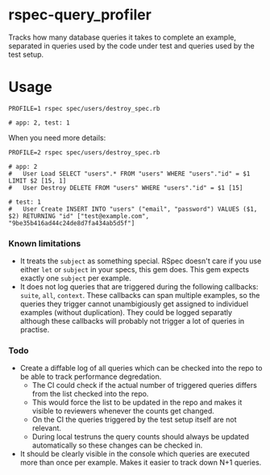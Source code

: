 # rspec-query_profiler

Tracks how many database queries it takes to complete an example, separated in queries used by the code under test and queries used by the test setup.

# Usage

```console
PROFILE=1 rspec spec/users/destroy_spec.rb

# app: 2, test: 1
```

When you need more details:

```console
PROFILE=2 rspec spec/users/destroy_spec.rb

# app: 2
#   User Load SELECT "users".* FROM "users" WHERE "users"."id" = $1 LIMIT $2 [15, 1]
#   User Destroy DELETE FROM "users" WHERE "users"."id" = $1 [15]

# test: 1
#   User Create INSERT INTO "users" ("email", "password") VALUES ($1, $2) RETURNING "id" ["test@example.com", "9be35b416ad44c24de8d7fa434ab5d5f"]
```

### Known limitations 
- It treats the `subject` as something special. RSpec doesn't care if you use either `let` or `subject` in your specs, this gem does. This gem expects exactly one `subject` per example.
- It does not log queries that are triggered during the following callbacks: `suite`, `all`, `context`. These callbacks can span multiple examples, so the queries they trigger cannot unambigiously get assigned to individuel examples (without duplication). They could be logged separatly although these callbacks will probably not trigger a lot of queries in practise.

### Todo
- Create a diffable log of all queries which can be checked into the repo to be able to track performance degredation.
    - The CI could check if the actual number of triggered queries differs from the list checked into the repo.
    - This would force the list to be updated in the repo and makes it visible to reviewers whenever the counts get changed.
    - On the CI the queries triggered by the test setup itself are not relevant.
    - During local testruns the query counts should always be updated automatically so these changes can be checked in.
- It should be clearly visible in the console which queries are executed more than once per example. Makes it easier to track down N+1 queries.
